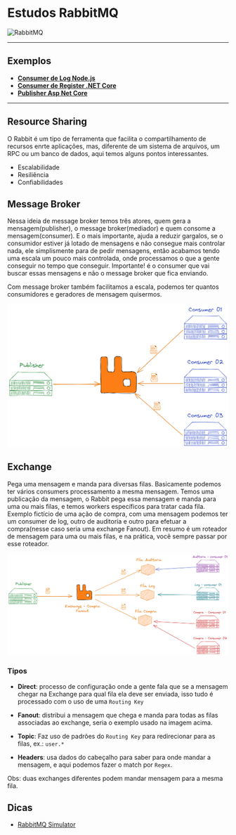 # Estudos RabbitMQ

![RabbitMQ](https://cdn.iconscout.com/icon/free/png-128/rabbitmq-282296.png)

---

## Exemplos

- [**Consumer de Log Node.js**](./src/consumer/log)
- [**Consumer de Register .NET Core**](./src/consumer/background-service)
- [**Publisher Asp Net Core**](./src/publisher/)

---

## Resource Sharing

O Rabbit é um tipo de ferramenta que facilita o compartilhamento de recursos enrte aplicações, mas, diferente de um sistema de arquivos, um RPC ou um banco de dados, aqui temos alguns pontos interessantes.

- Escalabilidade
- Resiliência
- Confiabilidades

## Message Broker

Nessa ideia de message broker temos três atores, quem gera a mensagem(publisher), o message broker(mediador) e quem consome a mensagem(consumer). E o mais importante, ajuda a reduzir gargalos, se o consumidor estiver já lotado de mensagens e não consegue mais controlar nada, ele simplismente para de pedir mensagens, então acabamos tendo uma escala um pouco mais controlada, onde processamos o que a gente conseguir no tempo que conseguir. Importante! é o consumer que vai buscar essas mensagens e não o message broker que fica enviando.

Com message broker também facilitamos a escala, podemos ter quantos consumidores e geradores de mensagem quisermos.

![Rabbit](./images/rabbit-publisher-consumer.png)

## Exchange

Pega uma mensagem e manda para diversas filas. Basicamente podemos ter vários consumers processamento a mesma mensagem.
Temos uma publicação da mensagem, o Rabbit pega essa mensagem e manda para uma ou mais filas, e temos workers específicos para tratar cada fila.
Exemplo fictício de uma ação de compra, com uma mensagem podemos ter um consumer de log, outro de auditoria e outro para efetuar a compra(nesse caso seria uma exchange Fanout).
Em resumo é um roteador de mensagem para uma ou mais filas, e na prática, você sempre passar por esse roteador.

![Exchange](./images/exchange-fanout.png)

### Tipos

- **Direct**: processo de configuração onde a gente fala que se a mensagem chegar na Exchange para qual fila ela deve ser enviada, isso tudo é processado com o uso de uma `Routing Key`

- **Fanout**: distribui a mensagem que chega e manda para todas as filas associadas ao exchange, seria o exemplo usado na imagem acima.

- **Topic**: Faz uso de padrões do `Routing Key` para redirecionar para as filas, ex.: `user.*`

- **Headers**: usa dados do cabeçalho para saber para onde mandar a mensagem, e aqui podemos fazer o match por `Regex`.

Obs: duas exchanges diferentes podem mandar mensagem para a mesma fila.

## Dicas

- [RabbitMQ Simulator](http://tryrabbitmq.com/)
